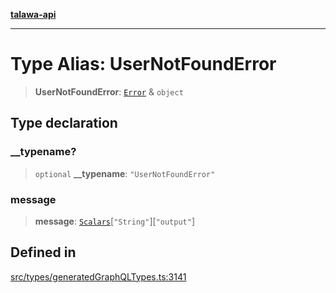[**talawa-api**](../../../README.md)

***

# Type Alias: UserNotFoundError

> **UserNotFoundError**: [`Error`](Error.md) & `object`

## Type declaration

### \_\_typename?

> `optional` **\_\_typename**: `"UserNotFoundError"`

### message

> **message**: [`Scalars`](Scalars.md)\[`"String"`\]\[`"output"`\]

## Defined in

[src/types/generatedGraphQLTypes.ts:3141](https://github.com/Suyash878/talawa-api/blob/b5a9d8b4a1ea678a3d6f5b710b3721f91a3052fc/src/types/generatedGraphQLTypes.ts#L3141)
